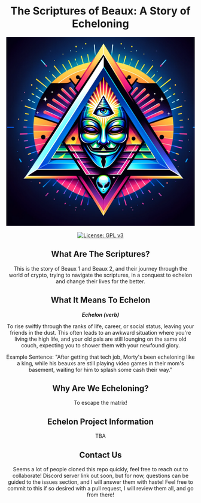 <div align="center">
  <h1>The Scriptures of Beaux: A Story of Echeloning</h1>
  <img src="https://raw.githubusercontent.com/rvnminers-A-and-N/The-Scriptures-of-Beaux/main/resources/img/Echelon/Echelon.png" alt="Echelon"></img>
  <p>
    <a href="https://opensource.org/licenses/GPL-3.0">
      <img src="https://img.shields.io/badge/license-GPL--3.0-blue" alt="License: GPL v3">
    </a>
  </p>

  <h2>What Are The Scriptures?</h2>
  <p>This is the story of Beaux 1 and Beaux 2, and their journey through the world of crypto, trying to navigate the scriptures, in a conquest to echelon and change their lives for the better.</p>

  <h2> What It Means To Echelon</h2>
  <p>
    <i><b>Echelon (verb)</b></i>
  </p>
  <p>To rise swiftly through the ranks of life, career, or social status, leaving your friends in the dust. This often leads to an awkward situation where you're living the high life, and your old pals are still lounging on the same old couch, expecting you to shower them with your newfound glory.</p>
  <p>Example Sentence: "After getting that tech job, Morty's been echeloning like a king, while his beauxs are still playing video games in their mom's basement, waiting for him to splash some cash their way."</p>

  <h2>Why Are We Echeloning?</h2>
  <p>To escape the matrix!</p>

  <h2>Echelon Project Information</h2>
  <p>TBA</p>

  <h2>Contact Us</h2>
  <p>Seems a lot of people cloned this repo quickly, feel free to reach out to collaborate! Discord server link out soon, but for now, questions can be guided to the issues section, and I will answer them with haste! Feel free to commit to this if so desired with a pull request, I will review them all, and go from there!</p>
</div>